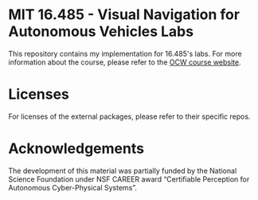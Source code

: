 # MIT 16.485 - Visual Navigation for Autonomous Vehicles Labs

This repository contains my implementation for 16.485's labs.
For more information about the course, please refer to the [OCW course website](https://ocw.mit.edu/courses/16-485-visual-navigation-for-autonomous-vehicles-vnav-fall-2020/).


# Licenses
For licenses of the external packages, please refer to their specific repos.

# Acknowledgements
The development of this material was partially funded by the National Science Foundation under NSF CAREER award “Certifiable Perception for Autonomous Cyber-Physical Systems”.



